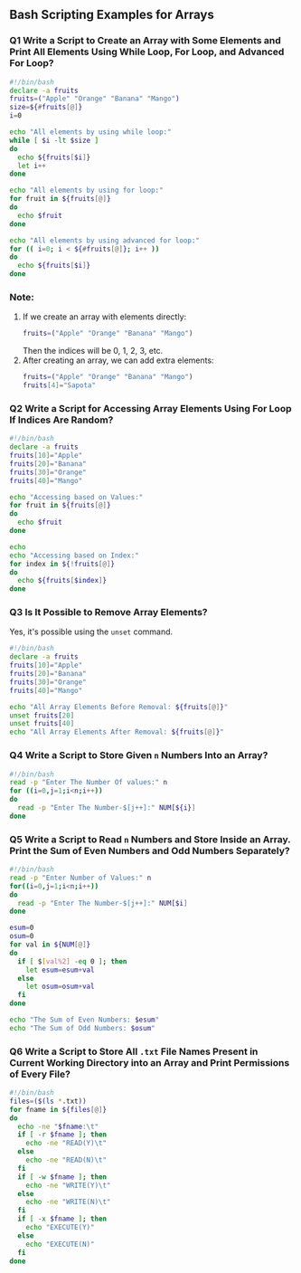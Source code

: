 
## Bash Scripting Examples for Arrays

### Q1 Write a Script to Create an Array with Some Elements and Print All Elements Using While Loop, For Loop, and Advanced For Loop?

```bash
#!/bin/bash
declare -a fruits
fruits=("Apple" "Orange" "Banana" "Mango")
size=${#fruits[@]}
i=0

echo "All elements by using while loop:"
while [ $i -lt $size ]
do
  echo ${fruits[$i]}
  let i++
done

echo "All elements by using for loop:"
for fruit in ${fruits[@]}
do
  echo $fruit
done

echo "All elements by using advanced for loop:"
for (( i=0; i < ${#fruits[@]}; i++ ))
do
  echo ${fruits[$i]}
done
```

### Note:
1. If we create an array with elements directly:
   ```bash
   fruits=("Apple" "Orange" "Banana" "Mango")
   ```
   Then the indices will be 0, 1, 2, 3, etc.
2. After creating an array, we can add extra elements:
   ```bash
   fruits=("Apple" "Orange" "Banana" "Mango")
   fruits[4]="Sapota"
   ```


### Q2 Write a Script for Accessing Array Elements Using For Loop If Indices Are Random?

```bash
#!/bin/bash
declare -a fruits
fruits[10]="Apple"
fruits[20]="Banana"
fruits[30]="Orange"
fruits[40]="Mango"

echo "Accessing based on Values:"
for fruit in ${fruits[@]}
do
  echo $fruit
done

echo
echo "Accessing based on Index:"
for index in ${!fruits[@]}
do
  echo ${fruits[$index]}
done
```


### Q3 Is It Possible to Remove Array Elements?

Yes, it's possible using the `unset` command.

```bash
#!/bin/bash
declare -a fruits
fruits[10]="Apple"
fruits[20]="Banana"
fruits[30]="Orange"
fruits[40]="Mango"

echo "All Array Elements Before Removal: ${fruits[@]}"
unset fruits[20]
unset fruits[40]
echo "All Array Elements After Removal: ${fruits[@]}"
```


### Q4 Write a Script to Store Given `n` Numbers Into an Array?

```bash
#!/bin/bash
read -p "Enter The Number Of values:" n
for ((i=0,j=1;i<n;i++))
do
  read -p "Enter The Number-$[j++]:" NUM[${i}]
done
```


### Q5 Write a Script to Read `n` Numbers and Store Inside an Array. Print the Sum of Even Numbers and Odd Numbers Separately?

```bash
#!/bin/bash
read -p "Enter Number of Values:" n
for((i=0,j=1;i<n;i++))
do
  read -p "Enter The Number-$[j++]:" NUM[$i]
done

esum=0
osum=0
for val in ${NUM[@]}
do
  if [ $[val%2] -eq 0 ]; then
    let esum=esum+val
  else
    let osum=osum+val
  fi
done

echo "The Sum of Even Numbers: $esum"
echo "The Sum of Odd Numbers: $osum"
```

### Q6 Write a Script to Store All `.txt` File Names Present in Current Working Directory into an Array and Print Permissions of Every File?

```bash
#!/bin/bash
files=($(ls *.txt))
for fname in ${files[@]}
do
  echo -ne "$fname:\t"
  if [ -r $fname ]; then
    echo -ne "READ(Y)\t"
  else
    echo -ne "READ(N)\t"
  fi
  if [ -w $fname ]; then
    echo -ne "WRITE(Y)\t"
  else
    echo -ne "WRITE(N)\t"
  fi
  if [ -x $fname ]; then
    echo "EXECUTE(Y)"
  else
    echo "EXECUTE(N)"
  fi
done
```
